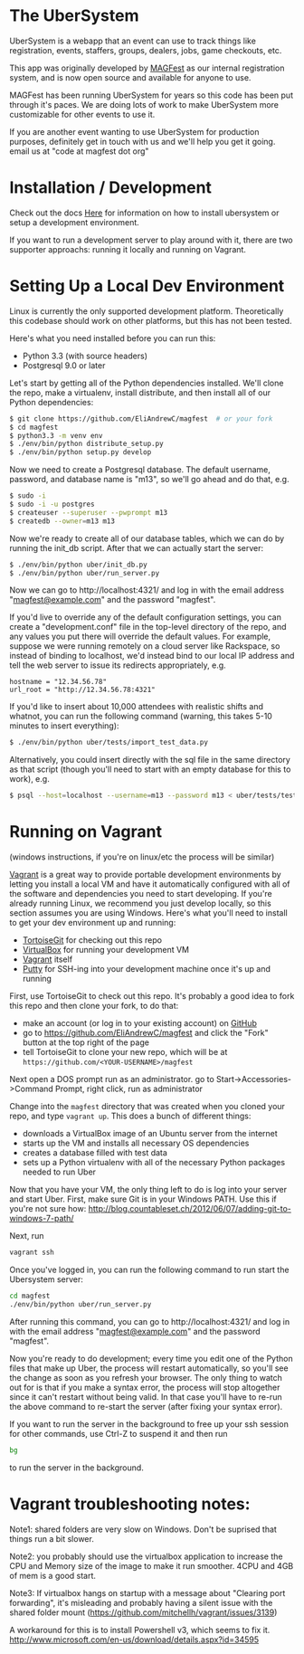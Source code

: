 The UberSystem
=======

UberSystem is a webapp that an event can use to track things like registration, events, staffers, groups, dealers, jobs, game checkouts, etc.

This app was originally developed by [MAGFest](http://magfest.org) as our internal registration system, and is now open source and available for anyone to use.

MAGFest has been running UberSystem for years so this code has been put through it's paces.  We are doing lots of work to make UberSystem more customizable for other events to use it.

If you are another event wanting to use UberSystem for production purposes, definitely get in touch with us and we'll help you get it going.  email us at "code at magfest dot org"

Installation / Development
==========================

Check out the docs [Here](INSTALL.md) for information on how to install ubersystem or setup a development environment.

If you want to run a development server to play around with it, there are two supporter approachs: running it locally and running on Vagrant.


Setting Up a Local Dev Environment
==================================

Linux is currently the only supported development platform.  Theoretically this codebase should work on other platforms, but this has not been tested.

Here's what you need installed before you can run this:
* Python 3.3 (with source headers)
* Postgresql 9.0 or later

Let's start by getting all of the Python dependencies installed.  We'll clone the repo, make a virtualenv, install distribute, and then install all of our Python dependencies:

```bash
$ git clone https://github.com/EliAndrewC/magfest  # or your fork
$ cd magfest
$ python3.3 -m venv env
$ ./env/bin/python distribute_setup.py
$ ./env/bin/python setup.py develop
```

Now we need to create a Postgresql database.  The default username, password, and database name is "m13", so we'll go ahead and do that, e.g.

```bash
$ sudo -i
$ sudo -i -u postgres
$ createuser --superuser --pwprompt m13
$ createdb --owner=m13 m13
```

Now we're ready to create all of our database tables, which we can do by running the init_db script.  After that we can actually start the server:

```bash
$ ./env/bin/python uber/init_db.py
$ ./env/bin/python uber/run_server.py
```

Now we can go to http://localhost:4321/ and log in with the email address "magfest@example.com" and the password "magfest".

If you'd live to override any of the default configuration settings, you can create a "development.conf" file in the top-level directory of the repo, and any values you put there will override the default values.  For example, suppose we were running remotely on a cloud server like Rackspace, so instead of binding to localhost, we'd instead bind to our local IP address and tell the web server to issue its redirects appropriately, e.g.

```
hostname = "12.34.56.78"
url_root = "http://12.34.56.78:4321"
```

If you'd like to insert about 10,000 attendees with realistic shifts and whatnot, you can run the following command (warning, this takes 5-10 minutes to insert everything):

```bash
$ ./env/bin/python uber/tests/import_test_data.py
```

Alternatively, you could insert directly with the sql file in the same directory as that script (though you'll need to start with an empty database for this to work), e.g.

```bash
$ psql --host=localhost --username=m13 --password m13 < uber/tests/test_data.sql
```


Running on Vagrant
==================
(windows instructions, if you're on linux/etc the process will be similar)

[Vagrant](http://www.vagrantup.com/) is a great way to provide portable development environments by letting you install a local VM and have it automatically configured with all of the software and dependencies you need to start developing.  If you're already running Linux, we recommend you just develop locally, so this section assumes you are using Windows.  Here's what you'll need to install to get your dev environment up and running:
* [TortoiseGit](https://code.google.com/p/tortoisegit/) for checking out this repo
* [VirtualBox](https://www.virtualbox.org/wiki/Downloads) for running your development VM
* [Vagrant](http://www.vagrantup.com/downloads.html) itself
* [Putty](http://www.chiark.greenend.org.uk/~sgtatham/putty/download.html) for SSH-ing into your development machine once it's up and running

First, use TortoiseGit to check out this repo.  It's probably a good idea to fork this repo and then clone your fork, to do that:
* make an account (or log in to your existing account) on [GitHub](https://github.com/)
* go to https://github.com/EliAndrewC/magfest and click the "Fork" button at the top right of the page
* tell TortoiseGit to clone your new repo, which will be at ``https://github.com/<YOUR-USERNAME>/magfest``

Next open a DOS prompt run as an administrator.  go to Start->Accessories->Command Prompt, right click, run as administrator

Change into the ``magfest`` directory that was created when you cloned your repo, and type ``vagrant up``.  This does a bunch of different things:
* downloads a VirtualBox image of an Ubuntu server from the internet
* starts up the VM and installs all necessary OS dependencies
* creates a database filled with test data
* sets up a Python virtualenv with all of the necessary Python packages needed to run Uber

Now that you have your VM, the only thing left to do is log into your server and start Uber.  First, make sure Git is in your Windows PATH. Use this if you're not sure how:
http://blog.countableset.ch/2012/06/07/adding-git-to-windows-7-path/

Next, run

```bash
vagrant ssh
```

Once you've logged in, you can run the following command to run start the Ubersystem server:

```bash
cd magfest
./env/bin/python uber/run_server.py
```

After running this command, you can go to http://localhost:4321/ and log in with the email address "magfest@example.com" and the password "magfest".

Now you're ready to do development; every time you edit one of the Python files that make up Uber, the process will restart automatically, so you'll see the change as soon as you refresh your browser.  The only thing to watch out for is that if you make a syntax error, the process will stop altogether since it can't restart without being valid.  In that case you'll have to re-run the above command to re-start the server (after fixing your syntax error).

If you want to run the server in the background to free up your ssh session for other commands, use Ctrl-Z to suspend it and then run

```bash
bg
```

to run the server in the background.

Vagrant troubleshooting notes:
==========================

Note1: shared folders are very slow on Windows. Don't be suprised that things run a bit slower.

Note2: you probably should use the virtualbox application to increase the CPU and Memory size of the image to make it run smoother.  4CPU and 4GB of mem is a good start.

Note3: If virtualbox hangs on startup with a message about "Clearing port forwarding", it's misleading and probably having a silent issue with the shared folder mount (https://github.com/mitchellh/vagrant/issues/3139)

A workaround for this is to install Powershell v3, which seems to fix it. http://www.microsoft.com/en-us/download/details.aspx?id=34595
